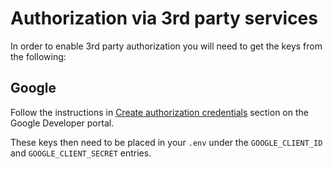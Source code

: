 # Authorization via 3rd party services

In order to enable 3rd party authorization you will need to get the keys from the following:

## Google

Follow the instructions in [Create authorization credentials](https://developers.google.com/identity/sign-in/web/sign-in) 
section on the Google Developer portal.

These keys then need to be placed in your `.env` under the `GOOGLE_CLIENT_ID` and `GOOGLE_CLIENT_SECRET` entries.
